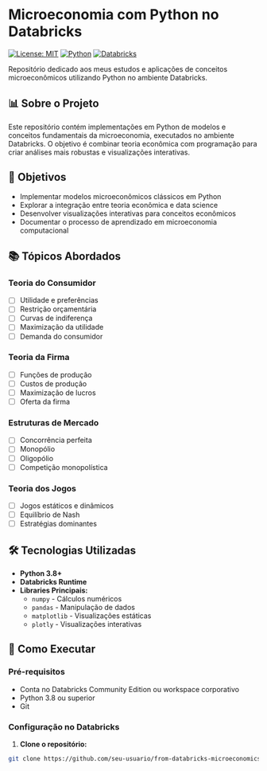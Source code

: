 # Microeconomia com Python no Databricks

[![License: MIT](https://img.shields.io/badge/License-MIT-yellow.svg)](https://opensource.org/licenses/MIT)
[![Python](https://img.shields.io/badge/Python-3.8%2B-blue.svg)](https://www.python.org/)
[![Databricks](https://img.shields.io/badge/Databricks-Compatible-red.svg)](https://databricks.com/)

Repositório dedicado aos meus estudos e aplicações de conceitos microeconômicos utilizando Python no ambiente Databricks.

## 📊 Sobre o Projeto

Este repositório contém implementações em Python de modelos e conceitos fundamentais da microeconomia, executados no ambiente Databricks. O objetivo é combinar teoria econômica com programação para criar análises mais robustas e visualizações interativas.

## 🎯 Objetivos

- Implementar modelos microeconômicos clássicos em Python
- Explorar a integração entre teoria econômica e data science
- Desenvolver visualizações interativas para conceitos econômicos
- Documentar o processo de aprendizado em microeconomia computacional

## 📚 Tópicos Abordados

### Teoria do Consumidor
- [ ] Utilidade e preferências
- [ ] Restrição orçamentária
- [ ] Curvas de indiferença
- [ ] Maximização da utilidade
- [ ] Demanda do consumidor

### Teoria da Firma
- [ ] Funções de produção
- [ ] Custos de produção
- [ ] Maximização de lucros
- [ ] Oferta da firma

### Estruturas de Mercado
- [ ] Concorrência perfeita
- [ ] Monopólio
- [ ] Oligopólio
- [ ] Competição monopolística

### Teoria dos Jogos
- [ ] Jogos estáticos e dinâmicos
- [ ] Equilíbrio de Nash
- [ ] Estratégias dominantes

## 🛠️ Tecnologias Utilizadas

- **Python 3.8+**
- **Databricks Runtime**
- **Libraries Principais:**
  - `numpy` - Cálculos numéricos
  - `pandas` - Manipulação de dados
  - `matplotlib` - Visualizações estáticas
  - `plotly` - Visualizações interativas

## 🚀 Como Executar

### Pré-requisitos
- Conta no Databricks Community Edition ou workspace corporativo
- Python 3.8 ou superior
- Git

### Configuração no Databricks

1. **Clone o repositório:**
```bash
git clone https://github.com/seu-usuario/from-databricks-microeconomics.git
